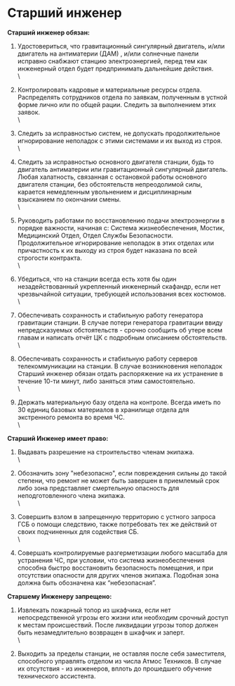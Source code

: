 # Старший инженер

**Старший инженер обязан:**

1. Удостовериться, что гравитационный сингулярный двигатель, и/или двигатель на антиматерии (ДАМ) , и/или солнечные панели исправно снабжают станцию электроэнергией, перед тем как инженерный отдел будет предпринимать дальнейшие действия.\
   \

2. Контролировать кадровые и материальные ресурсы отдела. Распределять сотрудников отдела по заявкам, полученным в устной форме лично или по общей рации. Следить за выполнением этих заявок.\
   \

3. Следить за исправностью систем, не допускать продолжительное игнорирование неполадок с этими системами и их выход из строя.\
   \

4. Следить за исправностью основного двигателя станции, будь то двигатель антиматерии или гравитационный сингулярный двигатель. Любая халатность, связанная с остановкой работы основного двигателя станции, без обстоятельств непреодолимой силы, карается немедленным увольнением и дисциплинарным взысканием по окончании смены.\
   \

5. Руководить работами по восстановлению подачи электроэнергии в порядке важности, начиная с: Система жизнеобеспечения, Мостик, Медицинский Отдел, Отдел Службы Безопасности. Продолжительное игнорирование неполадок в этих отделах или причастность к их выходу из строя будет наказана по всей строгости контракта.\
   \

6. Убедиться, что на станции всегда есть хотя бы один незадействованный укрепленный инженерный скафандр, если нет чрезвычайной ситуации, требующей использования всех костюмов.\
   \

7. Обеспечивать сохранность и стабильную работу генератора гравитации станции. В случае потери генератора гравитации ввиду непредсказуемых обстоятельств - срочно сообщить об утере всем главам и написать отчёт ЦК с подробным описанием обстоятельств.\
   \

8. Обеспечивать сохранность и стабильную работу серверов телекоммуникации на станции. В случае возникновения неполадок Старший инженер обязан отдать распоряжение на их устранение в течение 10-ти минут, либо заняться этим самостоятельно.\
   \

9. Держать материальную базу отдела на контроле. Всегда иметь по 30 единиц базовых материалов в хранилище отдела для экстренного ремонта во время ЧС.\
   \


**Старший Инженер имеет право:**

1. Выдавать разрешение на строительство членам экипажа.\
   \

2. Обозначить зону "небезопасно", если повреждения сильны до такой степени, что ремонт не может быть завершен в приемлемый срок либо зона представляет смертельную опасность для неподготовленного члена экипажа.\
   \

3. Совершить взлом в запрещенную территорию с устного запроса ГСБ о помощи следствию, также потребовать тех же действий от своих подчиненных для содействия СБ.\
   \

4. Совершать контролируемые разгерметизации любого масштаба для устранения ЧС, при условии, что система жизнеобеспечения способна быстро восстановить безопасность помещения, и при отсутствии опасности для других членов экипажа. Подобная зона должна быть обозначена как “небезопасная”.

**Старшему Инженеру запрещено:**

1. Извлекать пожарный топор из шкафчика, если нет непосредственной угрозы его жизни или необходим срочный доступ к местам происшествий. После ликвидации угрозы топор должен быть незамедлительно возвращен в шкафчик и заперт.\
   \

2. Выходить за пределы станции, не оставляя после себя заместителя, способного управлять отделом из числа Атмос Техников. В случае их отсутствия - из инженеров, вплоть до прошедшего обучение технического ассистента.
